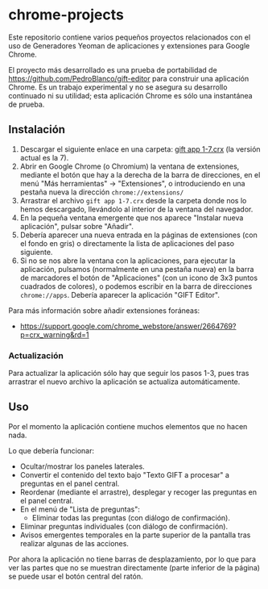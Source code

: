 # chrome-projects

Este repositorio contiene varios pequeños proyectos relacionados con el uso de Generadores Yeoman de aplicaciones y extensiones para Google Chrome.

El proyecto más desarrollado es una prueba de portabilidad de https://github.com/PedroBlanco/gift-editor para construir una aplicación Chrome. Es un trabajo experimental y no se asegura su desarrollo continuado ni su utilidad; esta aplicación Chrome es sólo una instantánea de prueba.

## Instalación

1. Descargar el siguiente enlace en una carpeta: [gift app 1-7.crx](https://github.com/PedroBlanco/chrome-projects/blob/master/gift-app-1/package/gift%20app%201-7.crx?raw=true) (la versión actual es la 7).
2. Abrir en Google Chrome (o Chromium) la ventana de extensiones, mediante el botón que hay a la derecha de la barra de direcciones, en el menú "Más herramientas" -> "Extensiones", o introduciendo en una pestaña nueva la dirección ```chrome://extensions/```
3. Arrastrar el archivo ```gift app 1-7.crx``` desde la carpeta donde nos lo hemos descargado, llevándolo  al interior de la ventana del navegador.
4. En la pequeña ventana emergente que nos aparece "Instalar nueva aplicación", pulsar sobre "Añadir".
5. Debería aparecer una nueva entrada en la páginas de extensiones (con el fondo en gris) o directamente la lista de aplicaciones del paso siguiente.
6. Si no se nos abre la ventana con la aplicaciones, para ejecutar la aplicación, pulsamos (normalmente en una pestaña nueva) en la barra de marcadores el botón de "Aplicaciones" (con un icono de 3x3 puntos cuadrados de colores), o podemos escribir en la barra de direcciones ```chrome://apps```. Debería aparecer la aplicación "GIFT Editor".

Para más información sobre añadir extensiones foráneas:
*  https://support.google.com/chrome_webstore/answer/2664769?p=crx_warning&rd=1

### Actualización

Para actualizar la aplicación sólo hay que seguir los pasos 1-3, pues tras arrastrar el nuevo archivo la aplicación se actualiza automáticamente.


## Uso

Por el momento la aplicación contiene muchos elementos que no hacen nada.

Lo que debería funcionar:
* Ocultar/mostrar los paneles laterales.
* Convertir el contenido del texto bajo "Texto GIFT a procesar" a preguntas en el panel central.
* Reordenar (mediante el arrastre), desplegar y recoger las preguntas en el panel central.
* En el menú de "Lista de preguntas":
  *  Eliminar todas las preguntas (con diálogo de confirmación).
* Eliminar preguntas individuales (con diálogo de confirmación).
* Avisos emergentes temporales en la parte superior de la pantalla tras realizar algunas de las acciones.

Por ahora la aplicación no tiene barras de desplazamiento, por lo que para ver las partes que no se muestran directamente (parte inferior de la página) se puede usar el botón central del ratón.
